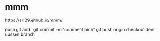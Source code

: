# mmm
https://srl29.github.io/mmm/

push
git add .
git commit -m "comment bich"
git push origin checkout deer uussen branch
